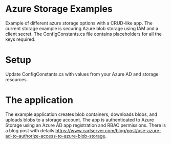 # Azure Storage Examples
Example of different azure storage options with a CRUD-like app. The current storage example is securing Azure blob storage using IAM and a client secret. The ConfigConstants.cs file contains placeholders for all the keys required.
# Setup
Update ConfigConstants.cs with values from your Azure AD and storage resources.
# The application
The example application creates blob containers, downloads blobs, and uploads blobs to a storage account. The app is authenticated to Azure Storage using an Azure AD app registration and RBAC permissions. There is a blog post with details https://www.carlserver.com/blog/post/use-azure-ad-to-authorize-access-to-azure-blob-storage.

